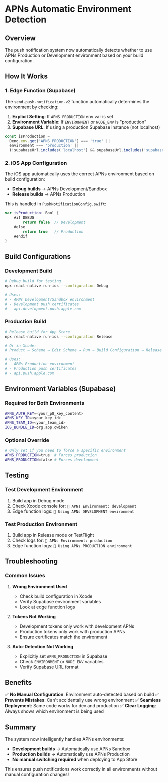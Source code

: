 # APNs Automatic Environment Detection

## Overview
The push notification system now automatically detects whether to use APNs Production or Development environment based on your build configuration.

## How It Works

### 1. Edge Function (Supabase)
The `send-push-notification-v2` function automatically determines the environment by checking:

1. **Explicit Setting**: If `APNS_PRODUCTION` env var is set
2. **Environment Variable**: If `ENVIRONMENT` or `NODE_ENV` is "production"
3. **Supabase URL**: If using a production Supabase instance (not localhost)

```typescript
const isProduction = 
  Deno.env.get('APNS_PRODUCTION') === 'true' ||
  environment === 'production' ||
  (!supabaseUrl.includes('localhost') && supabaseUrl.includes('supabase'))
```

### 2. iOS App Configuration
The iOS app automatically uses the correct APNs environment based on build configuration:

- **Debug builds** → APNs Development/Sandbox
- **Release builds** → APNs Production

This is handled in `PushNotificationConfig.swift`:

```swift
var isProduction: Bool {
    #if DEBUG
        return false  // Development
    #else
        return true   // Production
    #endif
}
```

## Build Configurations

### Development Build
```bash
# Debug build for testing
npx react-native run-ios --configuration Debug

# Uses:
# - APNs Development/Sandbox environment
# - Development push certificates
# - api.development.push.apple.com
```

### Production Build
```bash
# Release build for App Store
npx react-native run-ios --configuration Release

# Or in Xcode:
# Product → Scheme → Edit Scheme → Run → Build Configuration → Release

# Uses:
# - APNs Production environment  
# - Production push certificates
# - api.push.apple.com
```

## Environment Variables (Supabase)

### Required for Both Environments
```bash
APNS_AUTH_KEY=<your_p8_key_content>
APNS_KEY_ID=<your_key_id>
APNS_TEAM_ID=<your_team_id>
IOS_BUNDLE_ID=org.app.qwiken
```

### Optional Override
```bash
# Only set if you need to force a specific environment
APNS_PRODUCTION=true  # Forces production
APNS_PRODUCTION=false # Forces development
```

## Testing

### Test Development Environment
1. Build app in Debug mode
2. Check Xcode console for: `📱 APNs Environment: development`
3. Edge function logs: `📱 Using APNs DEVELOPMENT environment`

### Test Production Environment
1. Build app in Release mode or TestFlight
2. Check logs for: `📱 APNs Environment: production`
3. Edge function logs: `📱 Using APNs PRODUCTION environment`

## Troubleshooting

### Common Issues

1. **Wrong Environment Used**
   - Check build configuration in Xcode
   - Verify Supabase environment variables
   - Look at edge function logs

2. **Tokens Not Working**
   - Development tokens only work with development APNs
   - Production tokens only work with production APNs
   - Ensure certificates match the environment

3. **Auto-Detection Not Working**
   - Explicitly set `APNS_PRODUCTION` in Supabase
   - Check `ENVIRONMENT` or `NODE_ENV` variables
   - Verify Supabase URL format

## Benefits

✅ **No Manual Configuration**: Environment auto-detected based on build
✅ **Prevents Mistakes**: Can't accidentally use wrong environment
✅ **Seamless Deployment**: Same code works for dev and production
✅ **Clear Logging**: Always shows which environment is being used

## Summary

The system now intelligently handles APNs environments:
- **Development builds** → Automatically use APNs Sandbox
- **Production builds** → Automatically use APNs Production
- **No manual switching required** when deploying to App Store

This ensures push notifications work correctly in all environments without manual configuration changes!